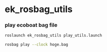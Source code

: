 # ek_rosbag_utils

### play ecoboat bag file

```bash
roslaunch ek_rosbag_utils play_utils.launch
```

```bash
rosbag play --clock hoge.bag
```
